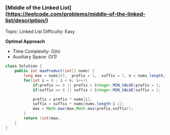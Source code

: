 ### [Middle of the Linked List] (https://leetcode.com/problems/middle-of-the-linked-list/description/)
Topic: Linked List
Difficulty: Easy

**Optimal Approach**

- Time Complexity: *O(n)*
- Auxiliary Space: *O(1)*

```java
class Solution {
    public int maxProduct(int[] nums) {
        long max = nums[0],  prefix = 1,  suffix = 1, n = nums.length;
        for(int i = 0 ; i < n; i++){
            if(prefix == 0 || prefix < Integer.MIN_VALUE)prefix = 1;
            if(suffix == 0 || suffix < Integer.MIN_VALUE)suffix = 1;

            prefix = prefix * nums[i];
            suffix = suffix * nums[nums.length-i-1];
            max = Math.max(max,Math.max(prefix,suffix));
        }
        return (int)max;
    }
}
```
